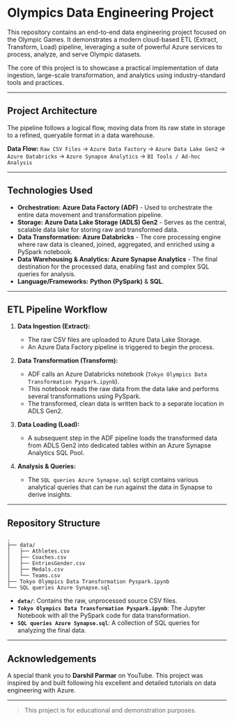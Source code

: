 # Olympics Data Engineering Project

This repository contains an end-to-end data engineering project focused on the Olympic Games. It demonstrates a modern cloud-based ETL (Extract, Transform, Load) pipeline, leveraging a suite of powerful Azure services to process, analyze, and serve Olympic datasets.

The core of this project is to showcase a practical implementation of data ingestion, large-scale transformation, and analytics using industry-standard tools and practices.

---

## Project Architecture

The pipeline follows a logical flow, moving data from its raw state in storage to a refined, queryable format in a data warehouse.

**Data Flow:**
`Raw CSV Files` -> `Azure Data Factory` -> `Azure Data Lake Gen2` -> `Azure Databricks` -> `Azure Synapse Analytics` -> `BI Tools / Ad-hoc Analysis`

---

## Technologies Used

* **Orchestration:** **Azure Data Factory (ADF)** - Used to orchestrate the entire data movement and transformation pipeline.
* **Storage:** **Azure Data Lake Storage (ADLS) Gen2** - Serves as the central, scalable data lake for storing raw and transformed data.
* **Data Transformation:** **Azure Databricks** - The core processing engine where raw data is cleaned, joined, aggregated, and enriched using a PySpark notebook.
* **Data Warehousing & Analytics:** **Azure Synapse Analytics** - The final destination for the processed data, enabling fast and complex SQL queries for analysis.
* **Language/Frameworks:** **Python (PySpark)** & **SQL**.

---

## ETL Pipeline Workflow

1.  **Data Ingestion (Extract):**
    * The raw CSV files are uploaded to Azure Data Lake Storage.
    * An Azure Data Factory pipeline is triggered to begin the process.

2.  **Data Transformation (Transform):**
    * ADF calls an Azure Databricks notebook (`Tokyo Olympics Data Transformation Pyspark.ipynb`).
    * This notebook reads the raw data from the data lake and performs several transformations using PySpark.
    * The transformed, clean data is written back to a separate location in ADLS Gen2.

3.  **Data Loading (Load):**
    * A subsequent step in the ADF pipeline loads the transformed data from ADLS Gen2 into dedicated tables within an Azure Synapse Analytics SQL Pool.

4.  **Analysis & Queries:**
    * The `SQL queries Azure Synapse.sql` script contains various analytical queries that can be run against the data in Synapse to derive insights.

---

## Repository Structure

```
.
├── data/
│   ├── Athletes.csv
│   ├── Coaches.csv
│   ├── EntriesGender.csv
│   ├── Medals.csv
│   └── Teams.csv
├── Tokyo Olympics Data Transformation Pyspark.ipynb
└── SQL queries Azure Synapse.sql
```

* **`data/`**: Contains the raw, unprocessed source CSV files.
* **`Tokyo Olympics Data Transformation Pyspark.ipynb`**: The Jupyter Notebook with all the PySpark code for data transformation.
* **`SQL queries Azure Synapse.sql`**: A collection of SQL queries for analyzing the final data.

---

## Acknowledgements

A special thank you to **Darshil Parmar** on YouTube. This project was inspired by and built following his excellent and detailed tutorials on data engineering with Azure.

---

> This project is for educational and demonstration purposes.
